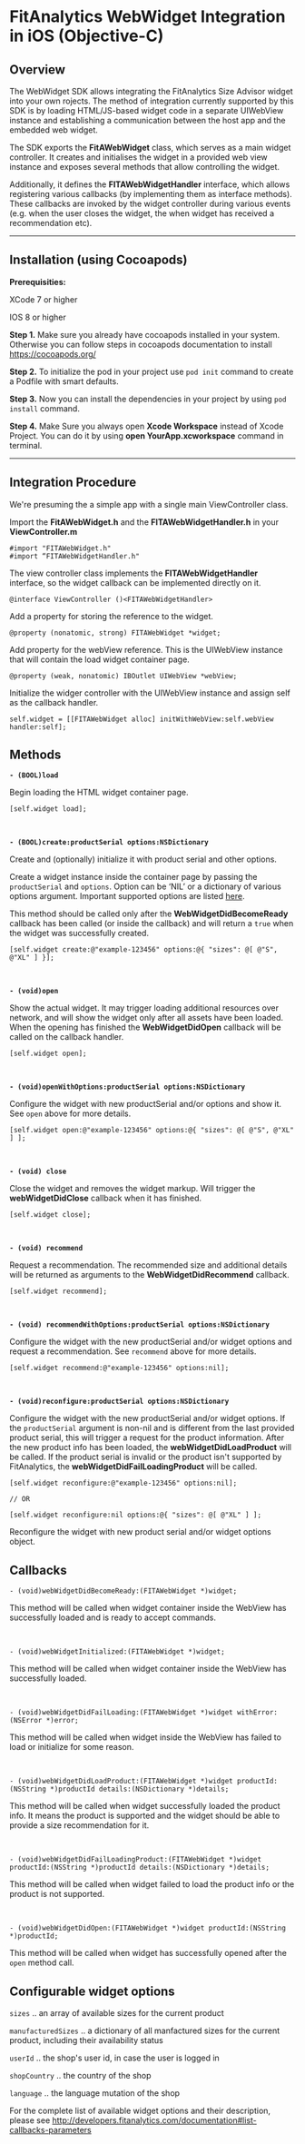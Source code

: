 # FitAnalytics WebWidget Integration in iOS (Objective-C)

## Overview

The WebWidget SDK allows integrating the FitAnalytics Size Advisor widget into your own rojects. The method of integration currently supported by this SDK is by loading HTML/JS-based widget code in a separate UIWebView instance and establishing a communication between the host app and the embedded web widget.

The SDK exports the **FitAWebWidget** class, which serves as a main widget controller. It creates and initialises the widget in a provided web view instance and exposes several methods that allow controlling the widget.

Additionally, it defines the **FITAWebWidgetHandler** interface, which allows registering various callbacks (by implementing them as interface methods). These callbacks are invoked by the widget controller during various events (e.g. when the user closes the widget, the when widget has received a recommendation etc).

---

## Installation (using Cocoapods)

**Prerequisities:** 

XCode 7 or higher

IOS 8 or higher

**Step 1.** Make sure you already have cocoapods installed in your system. Otherwise you can follow steps in cocoapods documentation to install
https://cocoapods.org/

**Step 2.** To initialize the pod in your project use `pod init` command to create a Podfile with smart defaults.

**Step 3.** Now you can install the dependencies in your project by using `pod install` command.

**Step 4.** Make Sure you always open **Xcode Workspace** instead of Xcode Project. You can do it by
using **open YourApp.xcworkspace** command in terminal.

---

## Integration Procedure

We're presuming the a simple app with a single main ViewController class.

Import the **FitAWebWidget.h** and the **FITAWebWidgetHandler.h** in your **ViewController.m**
 
```objc
#import "FITAWebWidget.h"
#import “FITAWebWidgetHandler.h"
```

The view controller class implements the **FITAWebWidgetHandler** interface, so the widget callback can be implemented directly on it.

```objc
@interface ViewController ()<FITAWebWidgetHandler>
```

Add a property for storing the reference to the widget.

```objc
@property (nonatomic, strong) FITAWebWidget *widget;
```

Add property for the webView reference. This is the UIWebView instance that will contain the load widget container page.

```objc
@property (weak, nonatomic) IBOutlet UIWebView *webView;
```

Initialize the widger controller with the UIWebView instance and assign self as the callback handler.

```objc
self.widget = [[FITAWebWidget alloc] initWithWebView:self.webView handler:self];
```

## Methods

**`- (BOOL)load`**

Begin loading the HTML widget container page.

```objc
[self.widget load];
```

&nbsp;

**`- (BOOL)create:productSerial options:NSDictionary`**

Create  and (optionally) initialize it with product serial and other options.

Create a widget instance inside the container page by passing the `productSerial` and `options`. Option can be ‘NIL’ or a dictionary of various options argument. Important supported options are listed [here](#configurable-widget-options).

This method should be called only after the **WebWidgetDidBecomeReady** callback has been called (or inside the callback) and will return a `true` when the widget was successfully created.

```objc
[self.widget create:@"example-123456" options:@{ "sizes": @[ @"S", @"XL" ] }];
```

&nbsp;

**`- (void)open`**

Show the actual widget. It may trigger loading additional resources over network, and will show the widget only after all assets have been loaded. When the opening has finished the **WebWidgetDidOpen** callback will be called on the callback handler.

```objc
[self.widget open];
```

&nbsp;

**`- (void)openWithOptions:productSerial options:NSDictionary`**

Configure the widget with new productSerial and/or options and show it. See `open` above for more details.

```objc
[self.widget open:@"example-123456" options:@{ "sizes": @[ @"S", @"XL" ] ];
```

&nbsp;

**`- (void) close`**

Close the widget and removes the widget markup. Will trigger the **webWidgetDidClose** callback when it has finished.

```objc
[self.widget close];
```

&nbsp;

**`- (void) recommend`**

Request a recommendation. The recommended size and additional details will be returned as arguments to the **WebWidgetDidRecommend** callback.

```objc
[self.widget recommend];
```

&nbsp;

**`- (void) recommendWithOptions:productSerial options:NSDictionary`**

Configure the widget with the new productSerial and/or widget options and request a recommendation. See `recommend` above for more details.

```objc
[self.widget recommend:@"example-123456" options:nil];
```

&nbsp;

**`- (void)reconfigure:productSerial options:NSDictionary`**

Configure the widget with the new productSerial and/or widget options. If the `productSerial` argument is non-nil and is different from the last provided product serial, this will trigger a request for the product information. After the new product info has been loaded, the **webWidgetDidLoadProduct** will be called. If the product serial is invalid or the product isn't supported by FitAnalytics, the **webWidgetDidFailLoadingProduct** will be called.

```objc
[self.widget reconfigure:@"example-123456" options:nil];

// OR

[self.widget reconfigure:nil options:@{ "sizes": @[ @"XL" ] ];
```

Reconfigure the widget with new product serial and/or widget options object.

## Callbacks

```objc
- (void)webWidgetDidBecomeReady:(FITAWebWidget *)widget;
```

This method will be called when widget container inside the WebView has successfully loaded and is ready to accept commands.

&nbsp;

```objc
- (void)webWidgetInitialized:(FITAWebWidget *)widget;
```

This method will be called when widget container inside the WebView has successfully loaded.

&nbsp;

```objc
- (void)webWidgetDidFailLoading:(FITAWebWidget *)widget withError:(NSError *)error;
```

This method will be called when widget inside the WebView has failed to load or initialize for some reason.

&nbsp;

```objc
- (void)webWidgetDidLoadProduct:(FITAWebWidget *)widget productId:(NSString *)productId details:(NSDictionary *)details;
```

This method will be called when widget successfully loaded the product info. It means the product is supported and the widget should be able to provide a size recommendation for it.

&nbsp;

```objc
- (void)webWidgetDidFailLoadingProduct:(FITAWebWidget *)widget productId:(NSString *)productId details:(NSDictionary *)details;
```

This method will be called when widget failed to load the product info or the product is not supported.

&nbsp;

```objc
- (void)webWidgetDidOpen:(FITAWebWidget *)widget productId:(NSString *)productId;
```

This method will be called when widget has successfully opened after the `open` method call.

## Configurable widget options

`sizes` ..  an array of available sizes for the current product

`manufacturedSizes` .. a dictionary of all manfactured sizes for the current product, including their availability status

`userId` .. the shop's user id, in case the user is logged in

`shopCountry` .. the country of the shop

`language` .. the language mutation of the shop

For the complete list of available widget options and their description, please see http://developers.fitanalytics.com/documentation#list-callbacks-parameters
